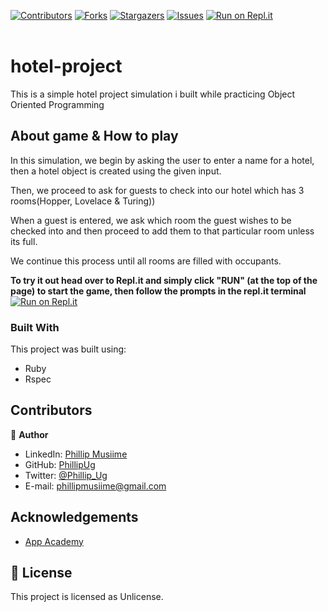 [![Contributors][contributors-shield]][contributors-url]
[![Forks][forks-shield]][forks-url]
[![Stargazers][stars-shield]][stars-url]
[![Issues][issues-shield]][issues-url]
[![Run on Repl.it][replit-badge]][replit-url]
<br />
<br />


# hotel-project
This is a simple hotel project simulation i built while practicing Object Oriented Programming

## About game & How to play

In this simulation, we begin by asking the user to enter a name for a hotel, then a hotel object is created using the given input.  

Then, we proceed to ask for guests to check into our hotel which has 3 rooms(Hopper, Lovelace & Turing))

When a guest is entered, we ask which room the guest wishes to be checked into and then proceed to add them to that particular room unless its full.

We continue this process until all rooms are filled with occupants.

**To try it out head over to Repl.it and simply click "RUN" (at the top of the page) to start the game, then follow the prompts in the repl.it terminal**
<br />
[![Run on Repl.it][replit-badge]][replit-url]

### Built With
This project was built using:
* Ruby
* Rspec

## Contributors

:bust_in_silhouette: **Author**

- LinkedIn: [Phillip Musiime](https://www.linkedin.com/in/phillip-musiime-74657019a/)
- GitHub: [PhillipUg](https://github.com/PhillipUg)
- Twitter: [@Phillip_Ug](https://twitter.com/Phillip_Ug)
- E-mail: phillipmusiime@gmail.com


<!-- ACKNOWLEDGEMENTS -->
## Acknowledgements
* [App Academy](https://www.appacademy.io/)

<!-- MARKDOWN LINKS & IMAGES -->
<!-- https://www.markdownguide.org/basic-syntax/#reference-style-links -->
[contributors-shield]: https://img.shields.io/github/contributors/PhillipUg/hotel-project.svg?style=flat-square
[contributors-url]: https://github.com/PhillipUg/hotel-project/graphs/contributors
[forks-shield]: https://img.shields.io/github/forks/PhillipUg/hotel-project.svg?style=flat-square
[forks-url]: https://github.com/PhillipUg/hotel-project/network/members
[stars-shield]: https://img.shields.io/github/stars/PhillipUg/hotel-project.svg?style=flat-square
[stars-url]: https://github.com/PhillipUg/hotel-project/stargazers
[issues-shield]: https://img.shields.io/github/issues/PhillipUg/hotel-project.svg?style=flat-square
[issues-url]: https://github.com/PhillipUg/hotel-project/issues
[replit-badge]: https://repl.it/badge/github/PhillipUg/hotel-project
[replit-url]: https://repl.it/@PhillipUg/hotel-project

## 📝 License

This project is licensed as Unlicense.
